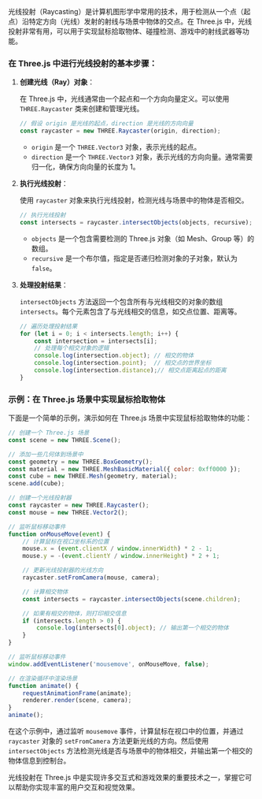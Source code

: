 光线投射（Raycasting）是计算机图形学中常用的技术，用于检测从一个点（起点）沿特定方向（光线）发射的射线与场景中物体的交点。在 Three.js 中，光线投射非常有用，可以用于实现鼠标拾取物体、碰撞检测、游戏中的射线武器等功能。

### 在 Three.js 中进行光线投射的基本步骤：

1. **创建光线（Ray）对象**：

   在 Three.js 中，光线通常由一个起点和一个方向向量定义。可以使用 `THREE.Raycaster` 类来创建和管理光线。

   ```javascript
   // 假设 origin 是光线的起点，direction 是光线的方向向量
   const raycaster = new THREE.Raycaster(origin, direction);
   ```

   - `origin` 是一个 `THREE.Vector3` 对象，表示光线的起点。
   - `direction` 是一个 `THREE.Vector3` 对象，表示光线的方向向量。通常需要归一化，确保方向向量的长度为 1。

2. **执行光线投射**：

   使用 `raycaster` 对象来执行光线投射，检测光线与场景中的物体是否相交。

   ```javascript
   // 执行光线投射
   const intersects = raycaster.intersectObjects(objects, recursive);
   ```

   - `objects` 是一个包含需要检测的 Three.js 对象（如 Mesh、Group 等）的数组。
   - `recursive` 是一个布尔值，指定是否递归检测对象的子对象，默认为 `false`。

3. **处理投射结果**：

   `intersectObjects` 方法返回一个包含所有与光线相交的对象的数组 `intersects`。每个元素包含了与光线相交的信息，如交点位置、距离等。

   ```javascript
   // 遍历处理投射结果
   for (let i = 0; i < intersects.length; i++) {
       const intersection = intersects[i];
       // 处理每个相交对象的逻辑
       console.log(intersection.object); // 相交的物体
       console.log(intersection.point);  // 相交点的世界坐标
       console.log(intersection.distance);// 相交点距离起点的距离
   }
   ```

### 示例：在 Three.js 场景中实现鼠标拾取物体

下面是一个简单的示例，演示如何在 Three.js 场景中实现鼠标拾取物体的功能：

```javascript
// 创建一个 Three.js 场景
const scene = new THREE.Scene();

// 添加一些几何体到场景中
const geometry = new THREE.BoxGeometry();
const material = new THREE.MeshBasicMaterial({ color: 0xff0000 });
const cube = new THREE.Mesh(geometry, material);
scene.add(cube);

// 创建一个光线投射器
const raycaster = new THREE.Raycaster();
const mouse = new THREE.Vector2();

// 监听鼠标移动事件
function onMouseMove(event) {
    // 计算鼠标在视口坐标系的位置
    mouse.x = (event.clientX / window.innerWidth) * 2 - 1;
    mouse.y = -(event.clientY / window.innerHeight) * 2 + 1;

    // 更新光线投射器的光线方向
    raycaster.setFromCamera(mouse, camera);

    // 计算相交物体
    const intersects = raycaster.intersectObjects(scene.children);

    // 如果有相交的物体，则打印相交信息
    if (intersects.length > 0) {
        console.log(intersects[0].object); // 输出第一个相交的物体
    }
}

// 监听鼠标移动事件
window.addEventListener('mousemove', onMouseMove, false);

// 在渲染循环中渲染场景
function animate() {
    requestAnimationFrame(animate);
    renderer.render(scene, camera);
}
animate();
```

在这个示例中，通过监听 `mousemove` 事件，计算鼠标在视口中的位置，并通过 `raycaster` 对象的 `setFromCamera` 方法更新光线的方向。然后使用 `intersectObjects` 方法检测光线是否与场景中的物体相交，并输出第一个相交的物体信息到控制台。

光线投射在 Three.js 中是实现许多交互式和游戏效果的重要技术之一，掌握它可以帮助你实现丰富的用户交互和视觉效果。